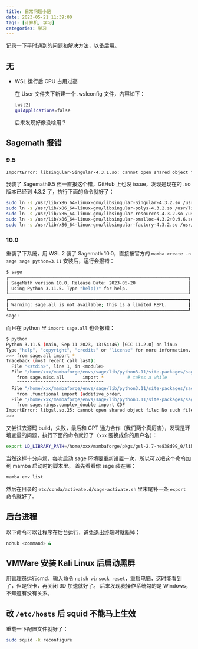 ```yaml
---
title: 日常问题小记
date: 2023-05-21 11:39:00
tags: [计算机, 学习]
categories: 学习
---
```


记录一下平时遇到的问题和解决方法，以备后用。
<!--more-->

## 无

* WSL 运行后 CPU 占用过高

  在 User 文件夹下新建一个 .wslconfig 文件，内容如下：

  ```bash
  [wsl2]
  guiApplications=false
  ```

  后来发现好像没啥用？

## Sagemath 报错

### 9.5

```bash
ImportError: libsingular-Singular-4.3.1.so: cannot open shared object file: No such file or directory
```

我装了 Sagemath9.5 但一直报这个错，GitHub 上也没 issue，发现是现在的 .so 版本已经到 4.3.2 了，执行下面的命令就好了：

```bash
sudo ln -s /usr/lib/x86_64-linux-gnu/libsingular-Singular-4.3.2.so /usr/lib/x86_64-linux-gnu/libsingular-Singular-4.3.1.so
sudo ln -s /usr/lib/x86_64-linux-gnu/libsingular-polys-4.3.2.so /usr/lib/x86_64-linux-gnu/libsingular-polys-4.3.1.so
sudo ln -s /usr/lib/x86_64-linux-gnu/libsingular-resources-4.3.2.so /usr/lib/x86_64-linux-gnu/libsingular-resources-4.3.1.so
sudo ln -s /usr/lib/x86_64-linux-gnu/libsingular-omalloc-4.3.2+0.9.6.so /usr/lib/x86_64-linux-gnu/libsingular-omalloc-4.3.1+0.9.6.so
sudo ln -s /usr/lib/x86_64-linux-gnu/libsingular-factory-4.3.2.so /usr/lib/x86_64-linux-gnu/libsingular-factory-4.3.1.so
```

### 10.0

重装了下系统，用 WSL 2 装了 Sagemath 10.0，直接按官方的 `mamba create -n sage sage python=3.11` 安装后，运行会报错：

```bash
$ sage
┌────────────────────────────────────────────────────────────────────┐
│ SageMath version 10.0, Release Date: 2023-05-20                    │
│ Using Python 3.11.5. Type "help()" for help.                       │
└────────────────────────────────────────────────────────────────────┘
┏━━━━━━━━━━━━━━━━━━━━━━━━━━━━━━━━━━━━━━━━━━━━━━━━━━━━━━━━━━━━━━━━━━━━┓
┃ Warning: sage.all is not available; this is a limited REPL.        ┃
┗━━━━━━━━━━━━━━━━━━━━━━━━━━━━━━━━━━━━━━━━━━━━━━━━━━━━━━━━━━━━━━━━━━━━┛
sage:
```

而且在 python 里 `import sage.all` 也会报错：

```bash
$ python
Python 3.11.5 (main, Sep 11 2023, 13:54:46) [GCC 11.2.0] on linux
Type "help", "copyright", "credits" or "license" for more information.
>>> from sage.all import *
Traceback (most recent call last):
  File "<stdin>", line 1, in <module>
  File "/home/xxx/mambaforge/envs/sage/lib/python3.11/site-packages/sage/all.py", line 75, in <module>
    from sage.misc.all       import *         # takes a while
    ^^^^^^^^^^^^^^^^^^^^^^^^^^^^^^^^^
  File "/home/xxx/mambaforge/envs/sage/lib/python3.11/site-packages/sage/misc/all.py", line 72, in <module>
    from .functional import (additive_order,
  File "/home/xxx/mambaforge/envs/sage/lib/python3.11/site-packages/sage/misc/functional.py", line 26, in <module>
    from sage.rings.complex_double import CDF
ImportError: libgsl.so.25: cannot open shared object file: No such file or directory
>>>
```

又尝试去源码 build，失败，最后和 GPT 通力合作（我们两个真厉害），发现是环境变量的问题，执行下面的命令就好了（`xxx` 要换成你的用户名）：

```bash
export LD_LIBRARY_PATH=/home/xxx/mambaforge/pkgs/gsl-2.7-he838d99_0/lib:$LD_LIBRARY_PATH
```

当然这样十分麻烦，每次启动 sage 环境要重新设置一次，所以可以把这个命令加到 mamba 启动时的脚本里。
首先看看你 sage 装在哪：

```bash
mamba env list
```

然后在目录的 `etc/conda/activate.d/sage-activate.sh` 里末尾补一条 `export` 命令就好了。

## 后台进程

以下命令可以让程序在后台运行，避免退出终端时就断掉：

```bash
nohub <command> &
```

## VMWare 安装 Kali Linux 后启动黑屏

用管理员运行cmd，输入命令 `netsh winsock reset`，重启电脑，这时能看到了，但是很卡，再关闭 3D 加速就好了。
后来发现我操作系统勾的是 Windows，不知道有没有关系。

## 改 `/etc/hosts` 后 squid 不能马上生效

重载一下配置文件就好了：

```bash
sudo squid -k reconfigure
```
